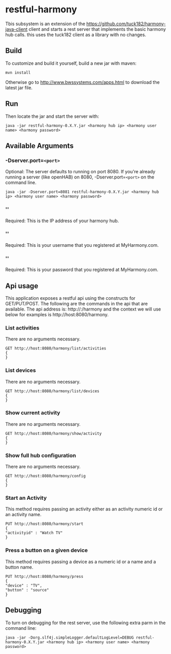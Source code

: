 # restful-harmony
Tbis subsystem is an extension of the https://github.com/tuck182/harmony-java-client client and starts a rest server that implements the basic harmony hub calls. this uses the tuck182 client as a library with no changes.  
## Build
To customize and build it yourself, build a new jar with maven:  
```
mvn install
```
Otherwise go to http://www.bwssystems.com/apps.html to download the latest jar file.  
## Run
Then locate the jar and start the server with:  
```
java -jar restful-harmony-0.X.Y.jar <harmony hub ip> <harmony user name> <harmony password>
```
## Available Arguments
### -Dserver.port=`<port>`
Optional: The server defaults to running on port 8080. If you're already running a server (like openHAB) on 8080, -Dserver.port=`<port>` on the command line.
```
java -jar -Dserver.port=8081 restful-harmony-0.X.Y.jar <harmony hub ip> <harmony user name> <harmony password>
```
### '<harmony hub ip>'
Required: This is the IP address of your harmony hub.
### '<harmony user name>'
Required: This is your username that you registered at MyHarmony.com.
### '<harmony password>'
Required: This is your password that you registered at MyHarmony.com.
## Api usage
This application exposes a restful api using the constructs for GET/PUT/POST. The following are the commands in the api that are available. The api address is: http://<ip address>:<port>/harmony and the context we will use below for examples is http://host:8080/harmony.
### List activities
There are no arguments necessary.
```
GET http://host:8080/harmony/list/activities
{
}
```
### List devices
There are no arguments necessary.
```
GET http://host:8080/harmony/list/devices
{
}
```
### Show current activity
There are no arguments necessary.
```
GET http://host:8080/harmony/show/activity
{
}
```
### Show full hub configuration
There are no arguments necessary.
```
GET http://host:8080/harmony/config
{
}
```
### Start an Activity
This method requires passing an activity either as an activity numeric id or an activity name.
```
PUT http://host:8080/harmony/start
{
"activityid" : "Watch TV"
}
```
### Press a button on a given device
This method requires passing a device as a numeric id or a name and a button name.
```
PUT http://host:8080/harmony/press
{
"device" : "TV",
"button" : "source"
}
```
## Debugging
To turn on debugging for the rest server, use the following extra parm in the command line:
```
java -jar -Dorg.slf4j.simpleLogger.defaultLogLevel=DEBUG restful-harmony-0.X.Y.jar <harmony hub ip> <harmony user name> <harmony password>
```